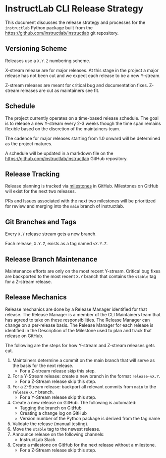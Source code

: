 # InstructLab CLI Release Strategy

This document discusses the release strategy and processes for the
`instructlab` Python package built from the
<https://github.com/instructlab/instructlab> git repository.

## Versioning Scheme

Releases use a `X.Y.Z` numbering scheme.

X-stream release are for major releases. At this stage in the project a major release has not been cut and we expect each release to be a new Y-stream.

Z-stream releases are meant for critical bug and documentation fixes. Z-stream releases are cut as maintainers see fit.

## Schedule

The project currently operates on a time-based release schedule.
The goal is to release a new Y-stream every 2-3 weeks though the time span remains flexible based on the discretion of the maintainers team.

The cadence for major releases starting from 1.0 onward will be determined as the project matures.

A schedule will be updated in a markdown file on the <https://github.com/instructlab/instructlab> GitHub repository.

## Release Tracking

Release planning is tracked via [milestones](https://github.com/instructlab/instructlab/milestones) in GitHub. Milestones on GitHub will exist for the next two releases.

PRs and Issues associated with the next two milestones will be prioritized for review and merging into the `main` branch of instructlab.

## Git Branches and Tags

Every `X.Y` release stream gets a new branch.

Each release, `X.Y.Z`, exists as a tag named `vX.Y.Z`.

## Release Branch Maintenance

Maintenance efforts are only on the most recent Y-stream.
Critical bug fixes are backported to the most recent `X.Y` branch that contains the `stable` tag for a Z-stream release.

## Release Mechanics

Release mechanics are done by a Release Manager identified for that release.
The Release Manager is a member of the CLI Maintainers team that has agreed to take on these responsibilities.
The Release Manager can change on a per-release basis.
The Release Manager for each release is identified in the Description of the Milestone used to plan and track that release on GitHub.

The following are the steps for how Y-stream and Z-stream releases gets cut.

1. Maintainers determine a commit on the main branch that will serve as the basis for the next release.
    - For a Z-stream release skip this step.
2. For a Y-Stream release: create a new branch in the format `release-vX.Y`.
    - For a Z-Stream release skip this step.
3. For a Z-Stream release: backport all relevant commits from `main` to the `release-X.Y` branch.
    - For a Y-Stream release skip this step.
4. Create a new release on GitHub. The following is automated:
    - Tagging the branch on GitHub
    - Creating a change log on GitHub
    - Version number of the Python package is derived from the tag name
5. Validate the release (manual testing).
6. Move the `stable` tag to the newest release.
7. Announce release on the following channels:
    - InstructLab Slack
8. Create a milestone on GitHub for the next release without a milestone.
    - For a Z-Stream release skip this step.
